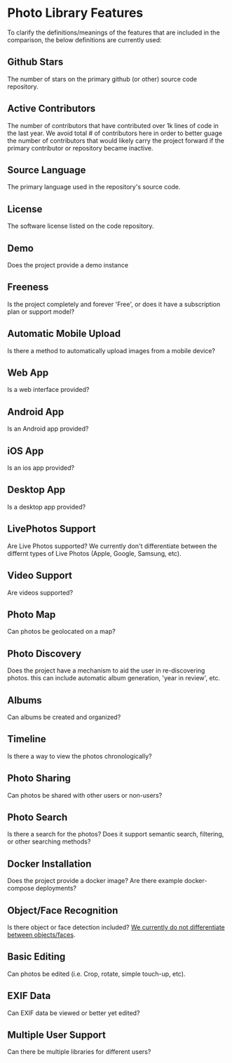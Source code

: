 # Photo Library Features

To clarify the definitions/meanings of the features that are included in the comparison, the below definitions are currently used:

## Github Stars

The number of stars on the primary github (or other) source code repository.

## Active Contributors

The number of contributors that have contributed over 1k lines of code in the last year.
We avoid total # of contributors here in order to better guage the number of contributors that would likely carry the project forward if the primary contributor or repository became inactive.

## Source Language

The primary language used in the repository's source code.

## License

The software license listed on the code repository.

## Demo

Does the project provide a demo instance

## Freeness

Is the project completely and forever 'Free', or does it have a subscription plan or support model?

## Automatic Mobile Upload

Is there a method to automatically upload images from a mobile device?

## Web App

Is a web interface provided?

## Android App

Is an Android app provided?

## iOS App

Is an ios app provided?

## Desktop App

Is a desktop app provided?

## LivePhotos Support

Are Live Photos supported? We currently don't differentiate between the differnt types of Live Photos (Apple, Google, Samsung, etc).

## Video Support

Are videos supported?

## Photo Map

Can photos be geolocated on a map?

## Photo Discovery

Does the project have a mechanism to aid the user in re-discovering photos. this can include automatic album generation, 'year in review', etc.

## Albums

Can albums be created and organized?

## Timeline

Is there a way to view the photos chronologically?

## Photo Sharing

Can photos be shared with other users or non-users?

## Photo Search

Is there a search for the photos? Does it support semantic search, filtering, or other searching methods?

## Docker Installation

Does the project provide a docker image? Are there example docker-compose deployments?

## Object/Face Recognition

Is there object or face detection included? [We currently do not differentiate between objects/faces](https://github.com/meichthys/foss_photo_libraries/issues/16).

## Basic Editing

Can photos be edited (i.e. Crop, rotate, simple touch-up, etc).

## EXIF Data

Can EXIF data be viewed or better yet edited?

## Multiple User Support

Can there be multiple libraries for different users?